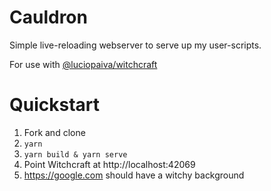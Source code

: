 # Cauldron

Simple live-reloading webserver to serve up my user-scripts.

For use with [@luciopaiva/witchcraft](https://github.com/luciopaiva/witchcraft)

# Quickstart

1. Fork and clone
2. `yarn`
3. `yarn build & yarn serve`
4. Point Witchcraft at http://localhost:42069
5. https://google.com should have a witchy background
